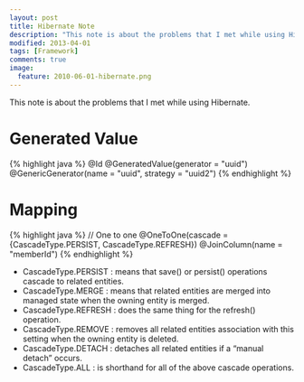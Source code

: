 ```yaml
---
layout: post
title: Hibernate Note
description: "This note is about the problems that I met while using Hibernate."
modified: 2013-04-01
tags: [Framework]
comments: true
image:
  feature: 2010-06-01-hibernate.png
---
```


This note is about the problems that I met while using Hibernate.

# Generated Value

{% highlight java %}
@Id
@GeneratedValue(generator = "uuid")
@GenericGenerator(name = "uuid", strategy = "uuid2")
{% endhighlight %}

# Mapping

{% highlight java %}
// One to one
@OneToOne(cascade = {CascadeType.PERSIST, CascadeType.REFRESH})
@JoinColumn(name = "memberId")
{% endhighlight %}

* CascadeType.PERSIST : means that save() or persist() operations cascade to related entities.
* CascadeType.MERGE : means that related entities are merged into managed state when the owning entity is merged.
* CascadeType.REFRESH : does the same thing for the refresh() operation.
* CascadeType.REMOVE : removes all related entities association with this setting when the owning entity is deleted.
* CascadeType.DETACH : detaches all related entities if a “manual detach” occurs.
* CascadeType.ALL : is shorthand for all of the above cascade operations.